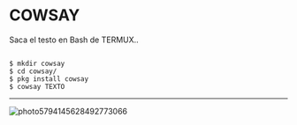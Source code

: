 # COWSAY
Saca el testo en Bash de TERMUX..

```

$ mkdir cowsay
$ cd cowsay/                            
$ pkg install cowsay
$ cowsay TEXTO

```

<hr>

![photo5794145628492773066](https://user-images.githubusercontent.com/80227002/112824485-dea25800-908a-11eb-8455-f7a8eeb43f53.jpg)
